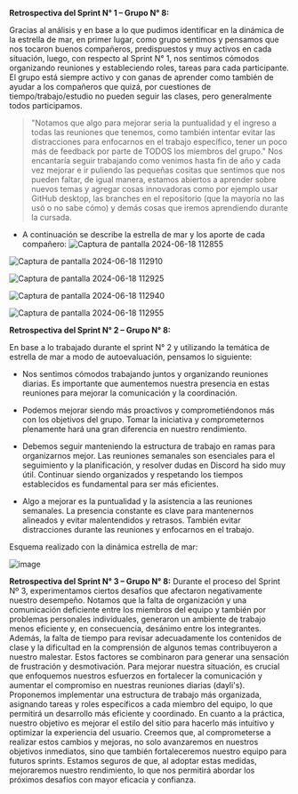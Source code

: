 **Retrospectiva del Sprint N° 1 – Grupo N° 8:**

Gracias al análisis y en base a lo que pudimos identificar en la dinámica de la estrella de mar, en primer lugar, como grupo sentimos y pensamos que nos tocaron buenos compañeros, predispuestos y muy activos en cada situación, luego, con respecto al Sprint N° 1, nos sentimos cómodos organizando reuniones y estableciendo roles, tareas para cada participante.
El grupo está siempre activo y con ganas de aprender como también de ayudar a los compañeros que quizá, por cuestiones de tiempo/trabajo/estudio no pueden seguir las clases, pero generalmente todos participamos.
>"Notamos que algo para mejorar seria la puntualidad y el ingreso a todas las reuniones que tenemos, como también intentar evitar las distracciones para enfocarnos en el trabajo específico, tener un poco más de feedback por parte de TODOS los miembros del grupo."
Nos encantaría seguir trabajando como venimos hasta fin de año y cada vez mejorar e ir puliendo las pequeñas cositas que sentimos que nos pueden faltar, de igual manera, estamos abiertos a aprender sobre nuevos temas y agregar cosas innovadoras como por ejemplo usar GitHub desktop, las branches en el repositorio (que la mayoría no las usó o no sabe cómo) y demás cosas que iremos aprendiendo durante la cursada.

- A continuación se describe la estrella de mar y los aporte de cada compañero: 
![Captura de pantalla 2024-06-18 112855](https://github.com/GabrielaBaldissone/grupo_8_esenciana/assets/113806247/0a2ede06-27ae-491a-97a1-4c7b50d81421)

![Captura de pantalla 2024-06-18 112910](https://github.com/GabrielaBaldissone/grupo_8_esenciana/assets/113806247/c780b79a-b2cc-4bb1-976f-0240f759832d)

![Captura de pantalla 2024-06-18 112925](https://github.com/GabrielaBaldissone/grupo_8_esenciana/assets/113806247/ac996c60-795d-40bc-ad7f-4d4151f08464)

![Captura de pantalla 2024-06-18 112940](https://github.com/GabrielaBaldissone/grupo_8_esenciana/assets/113806247/e8ea77e4-fec8-434e-a715-b6b698e85275)

![Captura de pantalla 2024-06-18 112955](https://github.com/GabrielaBaldissone/grupo_8_esenciana/assets/113806247/1bf8da51-5b78-45b5-9af9-26232d2398eb)


**Retrospectiva del Sprint N° 2 – Grupo N° 8:**

En base a lo trabajado durante el sprint N° 2 y utilizando la temática de estrella de mar a modo de autoevaluación, pensamos lo siguiente:

- Nos sentimos cómodos trabajando juntos y organizando reuniones diarias. Es importante que aumentemos nuestra presencia en estas reuniones para mejorar la comunicación y la coordinación.
- Podemos mejorar siendo más proactivos y comprometiéndonos más con los objetivos del grupo. Tomar la iniciativa y comprometernos plenamente hará una gran diferencia en nuestro rendimiento.
- Debemos seguir manteniendo la estructura de trabajo en ramas para organizarnos mejor. Las reuniones semanales son esenciales para el seguimiento y la planificación, y resolver dudas en Discord ha sido muy útil. Continuar siendo organizados y respetando los tiempos establecidos es fundamental para ser más eficientes.

- Algo a mejorar es la puntualidad y la asistencia a las reuniones semanales. La presencia constante es clave para mantenernos alineados y evitar malentendidos y retrasos. También evitar distracciones durante las reuniones y enfocarnos en el trabajo.

Esquema realizado con la dinámica estrella de mar:

![image](https://github.com/user-attachments/assets/584e0be6-3715-4572-b312-332278167f23)

**Retrospectiva del Sprint N° 3 – Grupo N° 8:**
Durante el proceso del Sprint Nº 3, experimentamos ciertos desafíos que afectaron negativamente nuestro desempeño. Notamos que la falta de organización y una comunicación deficiente entre los miembros del equipo y también por problemas personales individuales, generaron un ambiente de trabajo menos eficiente y, en consecuencia, desánimo entre los integrantes.
Además, la falta de tiempo para revisar adecuadamente los contenidos de clase y la dificultad en la comprensión de algunos temas contribuyeron a nuestro malestar. Estos factores se combinaron para generar una sensación de frustración y desmotivación.
Para mejorar nuestra situación, es crucial que enfoquemos nuestros esfuerzos en fortalecer la comunicación y aumentar el compromiso en nuestras reuniones diarias (dayli's). Proponemos implementar una estructura de trabajo más organizada, asignando tareas y roles específicos a cada miembro del equipo, lo que permitirá un desarrollo más eficiente y coordinado.
En cuanto a la práctica, nuestro objetivo es mejorar el estilo del sitio para hacerlo más intuitivo y optimizar la experiencia del usuario. Creemos que, al comprometerse a realizar estos cambios y mejoras, no solo avanzaremos en nuestros objetivos inmediatos, sino que también fortaleceremos nuestro equipo para futuros sprints.
Estamos seguros de que, al adoptar estas medidas, mejoraremos nuestro rendimiento, lo que nos permitirá abordar los próximos desafíos con mayor eficacia y confianza.	 

